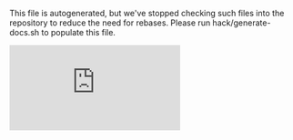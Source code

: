 ---
---

This file is autogenerated, but we've stopped checking such files into the
repository to reduce the need for rebases. Please run hack/generate-docs.sh to
populate this file.





<!-- BEGIN MUNGE: GENERATED_ANALYTICS -->
[![Analytics](https://kubernetes-site.appspot.com/UA-36037335-10/GitHub/docs/user-guide/kubectl/kubectl_top-pod.md?pixel)]()
<!-- END MUNGE: GENERATED_ANALYTICS -->
